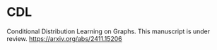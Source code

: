 # CDL
Conditional Distribution Learning on Graphs. This manuscript is under review. https://arxiv.org/abs/2411.15206
